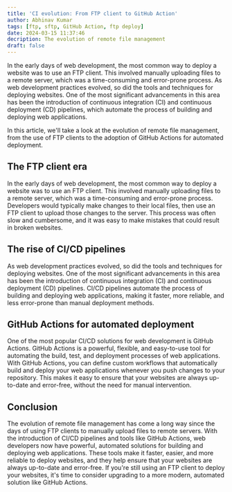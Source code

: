```yaml
---
title: 'CI evolution: From FTP client to GitHub Action'
author: Abhinav Kumar
tags: [ftp, sftp, GitHub Action, ftp deploy]
date: 2024-03-15 11:37:46
decription: The evolution of remote file management
draft: false
---
```


In the early days of web development, the most common way to deploy a website was to use an FTP client. This involved manually uploading files to a remote server, which was a time-consuming and error-prone process. As web development practices evolved, so did the tools and techniques for deploying websites. One of the most significant advancements in this area has been the introduction of continuous integration (CI) and continuous deployment (CD) pipelines, which automate the process of building and deploying web applications.

In this article, we'll take a look at the evolution of remote file management, from the use of FTP clients to the adoption of GitHub Actions for automated deployment.

## The FTP client era

In the early days of web development, the most common way to deploy a website was to use an FTP client. This involved manually uploading files to a remote server, which was a time-consuming and error-prone process. Developers would typically make changes to their local files, then use an FTP client to upload those changes to the server. This process was often slow and cumbersome, and it was easy to make mistakes that could result in broken websites.

## The rise of CI/CD pipelines

As web development practices evolved, so did the tools and techniques for deploying websites. One of the most significant advancements in this area has been the introduction of continuous integration (CI) and continuous deployment (CD) pipelines. CI/CD pipelines automate the process of building and deploying web applications, making it faster, more reliable, and less error-prone than manual deployment methods.

## GitHub Actions for automated deployment

One of the most popular CI/CD solutions for web development is GitHub Actions. GitHub Actions is a powerful, flexible, and easy-to-use tool for automating the build, test, and deployment processes of web applications. With GitHub Actions, you can define custom workflows that automatically build and deploy your web applications whenever you push changes to your repository. This makes it easy to ensure that your websites are always up-to-date and error-free, without the need for manual intervention.

## Conclusion

The evolution of remote file management has come a long way since the days of using FTP clients to manually upload files to remote servers. With the introduction of CI/CD pipelines and tools like GitHub Actions, web developers now have powerful, automated solutions for building and deploying web applications. These tools make it faster, easier, and more reliable to deploy websites, and they help ensure that your websites are always up-to-date and error-free. If you're still using an FTP client to deploy your websites, it's time to consider upgrading to a more modern, automated solution like GitHub Actions.